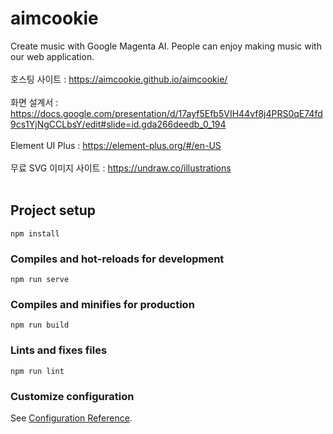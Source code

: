 # aimcookie
Create music with Google Magenta AI. People can enjoy making music with our web application. <br> <br>
호스팅 사이트 : https://aimcookie.github.io/aimcookie/ <br><br>
화면 설계서 : https://docs.google.com/presentation/d/17ayf5Efb5VIH44vf8j4PRS0qE74fd9cs1YjNgCCLbsY/edit#slide=id.gda266deedb_0_194 <br><br>
Element UI Plus : https://element-plus.org/#/en-US <br><br>
무료 SVG 이미지 사이트 : https://undraw.co/illustrations <br><br>

## Project setup
```
npm install
```

### Compiles and hot-reloads for development
```
npm run serve
```

### Compiles and minifies for production
```
npm run build
```

### Lints and fixes files
```
npm run lint
```

### Customize configuration
See [Configuration Reference](https://cli.vuejs.org/config/).
